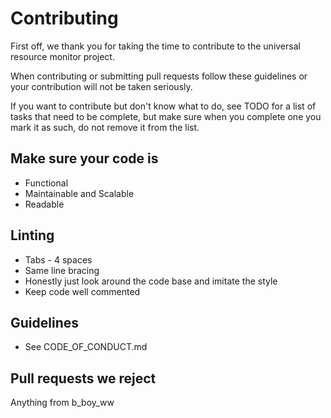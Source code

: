 # Contributing
First off, we thank you for taking the time to contribute to the universal resource monitor project.

When contributing or submitting pull requests follow these guidelines or your contribution will not be taken seriously.

If you want to contribute but don't know what to do, see TODO for a list of tasks that need to be complete, but make sure when you complete one you mark it as such, do not remove it from the list.

## Make sure your code is
- Functional
- Maintainable and Scalable
- Readable

## Linting
- Tabs - 4 spaces
- Same line bracing
- Honestly just look around the code base and imitate the style
- Keep code well commented
  
## Guidelines
- See CODE_OF_CONDUCT.md

## Pull requests we reject
Anything from b_boy_ww
